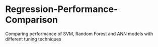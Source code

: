 # Regression-Performance-Comparison
Comparing performance of SVM, Random Forest and ANN models with different tuning techniques
